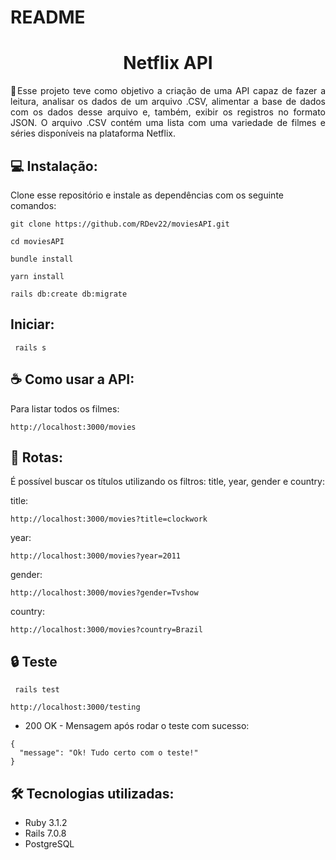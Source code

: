 # README

<h1 align="center"> Netflix API </h1>

<p align="justify">🎯Esse projeto teve como objetivo a criação de uma API capaz de fazer a leitura, analisar os dados de um arquivo .CSV, alimentar a base de dados com os dados desse arquivo e, também, exibir os registros no formato JSON. O arquivo .CSV contém uma lista com uma variedade de filmes e séries disponíveis na plataforma Netflix.</p>

## 💻 Instalação:

Clone esse repositório e instale as dependências com os seguinte comandos:
```
git clone https://github.com/RDev22/moviesAPI.git
```
```
cd moviesAPI
```
```
bundle install
```
```
yarn install
```
```
rails db:create db:migrate
```

## Iniciar:
``` 
 rails s
```

## ☕ Como usar a API:
 
Para listar todos os filmes:
```
http://localhost:3000/movies
```

## 🚀 Rotas:

É possível buscar os títulos utilizando os filtros: title, year, gender e country:

title:
```
http://localhost:3000/movies?title=clockwork
```
year:
```
http://localhost:3000/movies?year=2011
```
gender:
```
http://localhost:3000/movies?gender=Tvshow
```
country:
```
http://localhost:3000/movies?country=Brazil
```


## 🔒 Teste
```
 rails test
```
```
http://localhost:3000/testing
```

* 200 OK - Mensagem após rodar o teste com sucesso:
```
{
  "message": "Ok! Tudo certo com o teste!"
}
```

## 🛠️ Tecnologias utilizadas:
* Ruby 3.1.2
* Rails 7.0.8
* PostgreSQL


